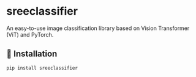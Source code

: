 # sreeclassifier

An easy-to-use image classification library based on Vision Transformer (ViT) and PyTorch.

## 🔧 Installation

```bash
pip install sreeclassifier
